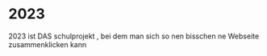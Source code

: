 2023
====

2023 ist DAS schulprojekt  , bei dem man sich so nen bisschen ne Webseite zusammenklicken kann
